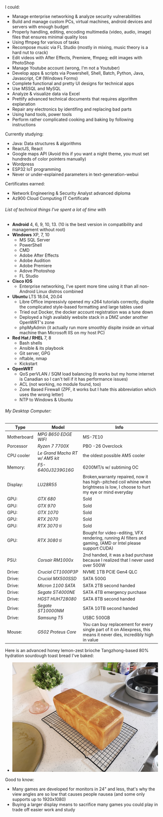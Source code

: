 I could:
- Manage enterprise networking & analyze security vulnerabilities
- Build and manage custom PCs, virtual machines, android devices and servers with enough budget
- Properly handling, editing, encoding multimedia (video, audio, image) files that ensures minimal quality loss
- Using ffmpeg for various of tasks
- Recompose music via FL Studio (mostly in mixing, music theory is a hard nut to crack)
- Edit videos with After Effects, Premiere, ffmpeg; edit images with PhotoShop
- Manage Youtube account (wrong, I'm not a Youtuber)
- Develop apps & scripts via Powershell, Shell, Batch, Python, Java, Javascript, C# (Windows Forms)
- Complete functional and pretty UI designs for technical apps
- Use MSSQL and MySQL
- Analyze & visualize data via Excel
- Prettify advanced technical documents that requires algorithm explanation
- Repair any electronics by identifing and replacing bad parts
- Using hand tools, power tools
- Perform rather complicated cooking and baking by following instructions

Currently studying:
- Java: Data structures & algorithms
- ReactJS, React
- Google maps API (Avoid this if you want a night theme, you must set hundreds of color pointers manually)
- Wordpress
- ESP32 IoT programming
- Never or under-explained parameters in text-generation-webui

Certificates earned:
- Network Engineering & Security Analyst advanced diploma
- Az900 Cloud Computing IT Certificate

###### List of technical things I've spent a lot of time with
 - **Android** 4, 6, 9, 10, 13. (10 is the best version in compatibility and management without root)
 - **Windows** XP, 7, 10
   - MS SQL Server
   - PowerShell
   - CMD
   - Adobe After Effects
   - Adobe Audition
   - Adobe Premiere
   - Adove Photoshop
   - FL Studio
 - **Cisco IOS**
   - Enterprise networking, I've spent more time using it than all non-Android Linux distros combined
 - **Ubuntu** LTS 18.04, 20.04
    - Libre Office impressivly opened my x264 tutorials correctly, dispite the complicated style-based formatting and large tables used
    - Tried out Docker, the docker account registration was a tune down
    - Deployed a high availably website stack in a DMZ under another OpenWRT's zone
    - phpMyAdmin (it actually run more smoothly dispite inside an virtual machine than Microsoft IIS on my host PC)
 - **Red Hat / RHEL** 7, 8
    - Bash shells
    - Ansible & its playbook
    - Git server, GPG
    - nftable, nmap
    - Kickstart
  - **OpenWRT**
    - QoS perVLAN / SQM load balancing (it works but my home internet is Canadian so I can't tell if it has performance issues)
    - ACL (not working, no module found, too)
    - Zone Based Firewall (ZPF, it works but I hate this abbreviation which uses the wrong letter)
    - NTP to Windows & Ubuntu
   
###### My Desktop Computer:
| Type        | Model                          | Info                                                                                                                          |
|-------------|--------------------------------|-------------------------------------------------------------------------------------------------------------------------------|
| Motherboard | *MPG B650 EDGE WIFI*           | MS-7E10                                                                                                                       |
| Porcessor   | *Ryzen 7 7700X*                | PBO -26 Overclock                                                                                                             |
| CPU cooler  | *Le Grand Macho RT w/ AM5 kit* | the oldest possible AM5 cooler                                                                                                |
| Memory:     | *F5-6400J3239G16G*             | 6200MT/s w/ subtiming OC                                                                                                      |
| Display:    | *LU28R55*                      | Broken,warranty repaired, now it has high-pitched coil whine when brightness is low, I choose to hurt my eye or mind everyday |
| GPU:        | *GTX 680*                      | Sold                                                                                                                          |
| GPU:        | *GTX 970*                      | Sold                                                                                                                          |
| GPU:        | *GTX 1070*                     | Sold                                                                                                                          |
| GPU:        | *RTX 2070*                     | Sold                                                                                                                          |
| GPU:        | *RTX 3070 ti*                  | Sold                                                                                                                          |
| GPU:        | *RTX 3080 ti*                  | Bought for video-editing, VFX rendering, running AI filters and gaming, (AMD or Intel please support CUDA)                    |
| PSU:        | *Corsair RM1000x*              | 2nd handed, it was a bad purchase because I realized that I never used over 500W                                              |
| Drive:      | *Crucial CT1000P3P*            | NVME 1TB PCIE Gen4 QLC                                                                                                        |
| Drive:      | *Crucial MX500SSD*             | SATA 500G                                                                                                                     |
| Drive:      | *Micron  1100 SATA*            | SATA 2TB second handed                                                                                                        |
| Drive:      | *Segate  ST4000NE*             | SATA 4TB emergency purchase                                                                                                   |
| Drive:      | *HGST    HUH728080*            | SATA 8TB second handed                                                                                                        |
| Drive:      | *Segate  ST10000NM*            | SATA 10TB second handed                                                                                                       |
| Drive:      | *Samsung T5*                   | USBC 500GB                                                                                                                    |
| Mouse:      | *G502 Proteus Core*            | You can buy replacement for every single part of it on Aliexpress, this means it never dies, incredibly high in value         |

Here is an advanced honey lemon-zest brioche Tangzhong-based 80% hydration sourdough toast bread I've baked:
- <img src="toastbread.jpg" width=600em alt="advanced honey lemon-zest brioche Tangzhong-based 80% hydration sourdough toast">

Good to know:
- Many games are developed for monitors in 24" and less, that's why the view angles are so low that causes people nausea (and some only supports up to 1920x1080)
- Buying a larger display means to sacrifice many games you could play in trade off easier work and study
